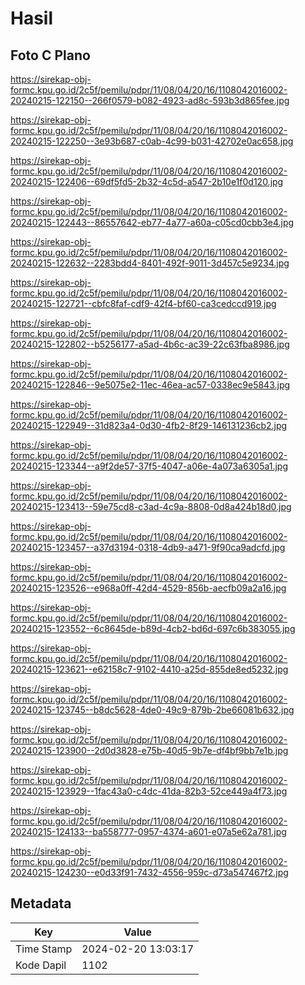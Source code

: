 # Hasil

## Foto C Plano

https://sirekap-obj-formc.kpu.go.id/2c5f/pemilu/pdpr/11/08/04/20/16/1108042016002-20240215-122150--266f0579-b082-4923-ad8c-593b3d865fee.jpg

https://sirekap-obj-formc.kpu.go.id/2c5f/pemilu/pdpr/11/08/04/20/16/1108042016002-20240215-122250--3e93b687-c0ab-4c99-b031-42702e0ac658.jpg

https://sirekap-obj-formc.kpu.go.id/2c5f/pemilu/pdpr/11/08/04/20/16/1108042016002-20240215-122406--69df5fd5-2b32-4c5d-a547-2b10e1f0d120.jpg

https://sirekap-obj-formc.kpu.go.id/2c5f/pemilu/pdpr/11/08/04/20/16/1108042016002-20240215-122443--86557642-eb77-4a77-a60a-c05cd0cbb3e4.jpg

https://sirekap-obj-formc.kpu.go.id/2c5f/pemilu/pdpr/11/08/04/20/16/1108042016002-20240215-122632--2283bdd4-8401-492f-9011-3d457c5e9234.jpg

https://sirekap-obj-formc.kpu.go.id/2c5f/pemilu/pdpr/11/08/04/20/16/1108042016002-20240215-122721--cbfc8faf-cdf9-42f4-bf60-ca3cedccd919.jpg

https://sirekap-obj-formc.kpu.go.id/2c5f/pemilu/pdpr/11/08/04/20/16/1108042016002-20240215-122802--b5256177-a5ad-4b6c-ac39-22c63fba8986.jpg

https://sirekap-obj-formc.kpu.go.id/2c5f/pemilu/pdpr/11/08/04/20/16/1108042016002-20240215-122846--9e5075e2-11ec-46ea-ac57-0338ec9e5843.jpg

https://sirekap-obj-formc.kpu.go.id/2c5f/pemilu/pdpr/11/08/04/20/16/1108042016002-20240215-122949--31d823a4-0d30-4fb2-8f29-146131236cb2.jpg

https://sirekap-obj-formc.kpu.go.id/2c5f/pemilu/pdpr/11/08/04/20/16/1108042016002-20240215-123344--a9f2de57-37f5-4047-a06e-4a073a6305a1.jpg

https://sirekap-obj-formc.kpu.go.id/2c5f/pemilu/pdpr/11/08/04/20/16/1108042016002-20240215-123413--59e75cd8-c3ad-4c9a-8808-0d8a424b18d0.jpg

https://sirekap-obj-formc.kpu.go.id/2c5f/pemilu/pdpr/11/08/04/20/16/1108042016002-20240215-123457--a37d3194-0318-4db9-a471-9f90ca9adcfd.jpg

https://sirekap-obj-formc.kpu.go.id/2c5f/pemilu/pdpr/11/08/04/20/16/1108042016002-20240215-123526--e968a0ff-42d4-4529-856b-aecfb09a2a16.jpg

https://sirekap-obj-formc.kpu.go.id/2c5f/pemilu/pdpr/11/08/04/20/16/1108042016002-20240215-123552--6c8645de-b89d-4cb2-bd6d-697c6b383055.jpg

https://sirekap-obj-formc.kpu.go.id/2c5f/pemilu/pdpr/11/08/04/20/16/1108042016002-20240215-123621--e62158c7-9102-4410-a25d-855de8ed5232.jpg

https://sirekap-obj-formc.kpu.go.id/2c5f/pemilu/pdpr/11/08/04/20/16/1108042016002-20240215-123745--b8dc5628-4de0-49c9-879b-2be66081b632.jpg

https://sirekap-obj-formc.kpu.go.id/2c5f/pemilu/pdpr/11/08/04/20/16/1108042016002-20240215-123900--2d0d3828-e75b-40d5-9b7e-df4bf9bb7e1b.jpg

https://sirekap-obj-formc.kpu.go.id/2c5f/pemilu/pdpr/11/08/04/20/16/1108042016002-20240215-123929--1fac43a0-c4dc-41da-82b3-52ce449a4f73.jpg

https://sirekap-obj-formc.kpu.go.id/2c5f/pemilu/pdpr/11/08/04/20/16/1108042016002-20240215-124133--ba558777-0957-4374-a601-e07a5e62a781.jpg

https://sirekap-obj-formc.kpu.go.id/2c5f/pemilu/pdpr/11/08/04/20/16/1108042016002-20240215-124230--e0d33f91-7432-4556-959c-d73a547467f2.jpg


## Metadata

| Key        | Value               |
| ---------- | ------------------- |
| Time Stamp | 2024-02-20 13:03:17 |
| Kode Dapil | 1102                |




